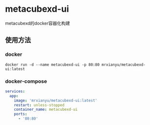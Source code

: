 # metacubexd-ui

metacubexd的docker容器化构建


## 使用方法

### docker


```shell
docker run -d --name metacubexd-ui -p 80:80 mrxianyu/metacubexd-ui:latest
```


### docker-compose

```yaml
services:
  app:
    image: 'mrxianyu/metacubexd-ui:latest'
    restart: unless-stopped
    container_name: metacubexd-ui
    ports:
      - '80:80'
```